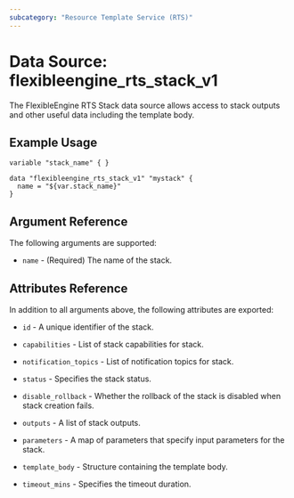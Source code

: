 ```yaml
---
subcategory: "Resource Template Service (RTS)"
---
```


# Data Source: flexibleengine_rts_stack_v1

The FlexibleEngine RTS Stack data source allows access to stack outputs and other useful data including the template body.

## Example Usage


```hcl
variable "stack_name" { }

data "flexibleengine_rts_stack_v1" "mystack" {
  name = "${var.stack_name}"  
}
```

## Argument Reference
The following arguments are supported:

* `name` - (Required) The name of the stack.

## Attributes Reference
In addition to all arguments above, the following attributes are exported:

* `id` - A unique identifier of the stack.

* `capabilities` - List of stack capabilities for stack.

* `notification_topics` - List of notification topics for stack.

* `status` - Specifies the stack status.

* `disable_rollback` - Whether the rollback of the stack is disabled when stack creation fails.

* `outputs` - A list of stack outputs.

* `parameters` - A map of parameters that specify input parameters for the stack.

* `template_body` - Structure containing the template body.

* `timeout_mins` - Specifies the timeout duration.
